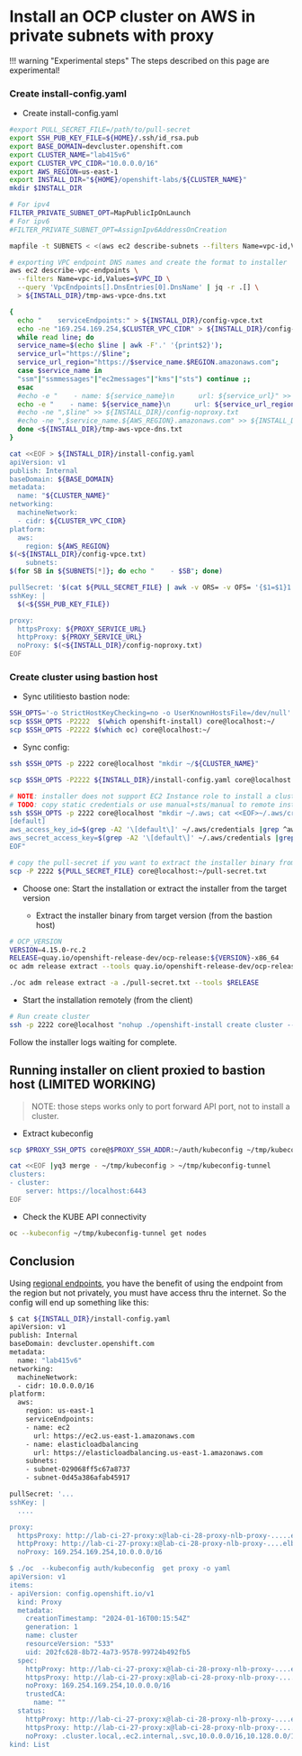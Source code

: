 # Install an OCP cluster on AWS in private subnets with proxy

!!! warning "Experimental steps"
    The steps described on this page are experimental!

### Create install-config.yaml

- Create install-config.yaml

```sh
#export PULL_SECRET_FILE=/path/to/pull-secret
export SSH_PUB_KEY_FILE=${HOME}/.ssh/id_rsa.pub
export BASE_DOMAIN=devcluster.openshift.com
export CLUSTER_NAME="lab415v6"
export CLUSTER_VPC_CIDR="10.0.0.0/16"
export AWS_REGION=us-east-1
export INSTALL_DIR="${HOME}/openshift-labs/${CLUSTER_NAME}"
mkdir $INSTALL_DIR

# For ipv4
FILTER_PRIVATE_SUBNET_OPT=MapPublicIpOnLaunch
# For ipv6
#FILTER_PRIVATE_SUBNET_OPT=AssignIpv6AddressOnCreation

mapfile -t SUBNETS < <(aws ec2 describe-subnets --filters Name=vpc-id,Values=${VPC_ID} --query "Subnets[?$FILTER_PRIVATE_SUBNET_OPT==\`false\`].SubnetId" --output text | tr '[:space:]' '\n')

# exporting VPC endpoint DNS names and create the format to installer
aws ec2 describe-vpc-endpoints \
  --filters Name=vpc-id,Values=$VPC_ID \
  --query 'VpcEndpoints[].DnsEntries[0].DnsName' | jq -r .[] \
  > ${INSTALL_DIR}/tmp-aws-vpce-dns.txt

{
  echo "    serviceEndpoints:" > ${INSTALL_DIR}/config-vpce.txt
  echo -ne "169.254.169.254,$CLUSTER_VPC_CIDR" > ${INSTALL_DIR}/config-noproxy.txt
  while read line; do
  service_name=$(echo $line | awk -F'.' '{print$2}');
  service_url="https://$line";
  service_url_region="https://$service_name.$REGION.amazonaws.com";
  case $service_name in
  "ssm"|"ssmmessages"|"ec2messages"|"kms"|"sts") continue ;;
  esac
  #echo -e "    - name: ${service_name}\n      url: ${service_url}" >> ${INSTALL_DIR}/config-vpce.txt
  echo -e "    - name: ${service_name}\n      url: ${service_url_region}" >> ${INSTALL_DIR}/config-vpce.txt
  #echo -ne ",$line" >> ${INSTALL_DIR}/config-noproxy.txt
  #echo -ne ",$service_name.${AWS_REGION}.amazonaws.com" >> ${INSTALL_DIR}/config-noproxy.txt
  done <${INSTALL_DIR}/tmp-aws-vpce-dns.txt
}

cat <<EOF > ${INSTALL_DIR}/install-config.yaml
apiVersion: v1
publish: Internal
baseDomain: ${BASE_DOMAIN}
metadata:
  name: "${CLUSTER_NAME}"
networking:
  machineNetwork:
  - cidr: ${CLUSTER_VPC_CIDR}
platform:
  aws:
    region: ${AWS_REGION}
$(<${INSTALL_DIR}/config-vpce.txt)
    subnets:
$(for SB in ${SUBNETS[*]}; do echo "    - $SB"; done)

pullSecret: '$(cat ${PULL_SECRET_FILE} | awk -v ORS= -v OFS= '{$1=$1}1')'
sshKey: |
  $(<${SSH_PUB_KEY_FILE})

proxy:
  httpsProxy: ${PROXY_SERVICE_URL}
  httpProxy: ${PROXY_SERVICE_URL}
  noProxy: $(<${INSTALL_DIR}/config-noproxy.txt)
EOF
```

### Create cluster using bastion host

- Sync utilitiesto bastion node:
```sh
SSH_OPTS='-o StrictHostKeyChecking=no -o UserKnownHostsFile=/dev/null'
scp $SSH_OPTS -P2222  $(which openshift-install) core@localhost:~/
scp $SSH_OPTS -P2222 $(which oc) core@localhost:~/
```

- Sync config:
```sh
ssh $SSH_OPTS -p 2222 core@localhost "mkdir ~/${CLUSTER_NAME}"

scp $SSH_OPTS -P2222 ${INSTALL_DIR}/install-config.yaml core@localhost:~/${CLUSTER_NAME}/install-config.yaml

# NOTE: installer does not support EC2 Instance role to install a cluster (why if CCO must create credentials from credentialsrequests in install time?)
# TODO: copy static credentials or use manual+sts/manual to remote instance.
ssh $SSH_OPTS -p 2222 core@localhost "mkdir ~/.aws; cat <<EOF>~/.aws/credentials
[default]
aws_access_key_id=$(grep -A2 '\[default\]' ~/.aws/credentials |grep ^aws_access_key_id | awk -F'=' '{print$2}')
aws_secret_access_key=$(grep -A2 '\[default\]' ~/.aws/credentials |grep ^aws_secret_access_key | awk -F'=' '{print$2}')
EOF"

# copy the pull-secret if you want to extract the installer binary from the bastion
scp -P 2222 ${PULL_SECRET_FILE} core@localhost:~/pull-secret.txt
```

- Choose one: Start the installation or extract the installer from the target version

  - Extract the installer binary from target version (from the bastion host)

```sh
# OCP_VERSION
VERSION=4.15.0-rc.2
RELEASE=quay.io/openshift-release-dev/ocp-release:${VERSION}-x86_64
oc adm release extract --tools quay.io/openshift-release-dev/ocp-release:4.15.0-rc.2-x86_64

./oc adm release extract -a ./pull-secret.txt --tools $RELEASE

```

  - Start the installation remotely (from the client)

```sh
# Run create cluster
ssh -p 2222 core@localhost "nohup ./openshift-install create cluster --log-level=debug >>./install.out 2>&1 &"
```

Follow the installer logs waiting for complete.

## Running installer on client proxied to bastion host (LIMITED WORKING)

> NOTE: those steps works only to port forward API port, not to install a cluster.

- Extract kubeconfig

```sh
scp $PROXY_SSH_OPTS core@$PROXY_SSH_ADDR:~/auth/kubeconfig ~/tmp/kubeconfig

cat <<EOF |yq3 merge - ~/tmp/kubeconfig > ~/tmp/kubeconfig-tunnel
clusters:
- cluster:
    server: https://localhost:6443
EOF
```

- Check the KUBE API connectivity

```sh
oc --kubeconfig ~/tmp/kubeconfig-tunnel get nodes
```

## Conclusion

Using [regional endpoints][regional-e], you have the benefit of using the
endpoint from the region but not privately, you must have access thru the
internet. So the config will end up something like this:

```sh
$ cat ${INSTALL_DIR}/install-config.yaml
apiVersion: v1
publish: Internal
baseDomain: devcluster.openshift.com
metadata:
  name: "lab415v6"
networking:
  machineNetwork:
  - cidr: 10.0.0.0/16
platform:
  aws:
    region: us-east-1
    serviceEndpoints:
    - name: ec2
      url: https://ec2.us-east-1.amazonaws.com
    - name: elasticloadbalancing
      url: https://elasticloadbalancing.us-east-1.amazonaws.com
    subnets:
    - subnet-029068ff5c67a8737
    - subnet-0d45a386afab45917

pullSecret: '...
sshKey: |
  ....

proxy:
  httpsProxy: http://lab-ci-27-proxy:x@lab-ci-28-proxy-nlb-proxy-.....elb.us-east-1.amazonaws.com:3128
  httpProxy: http://lab-ci-27-proxy:x@lab-ci-28-proxy-nlb-proxy-....elb.us-east-1.amazonaws.com:3128
  noProxy: 169.254.169.254,10.0.0.0/16

$ ./oc  --kubeconfig auth/kubeconfig  get proxy -o yaml
apiVersion: v1
items:
- apiVersion: config.openshift.io/v1
  kind: Proxy
  metadata:
    creationTimestamp: "2024-01-16T00:15:54Z"
    generation: 1
    name: cluster
    resourceVersion: "533"
    uid: 202fc628-8b72-4a73-9578-99724b492fb5
  spec:
    httpProxy: http://lab-ci-27-proxy:x@lab-ci-28-proxy-nlb-proxy-....elb.us-east-1.amazonaws.com:3128
    httpsProxy: http://lab-ci-27-proxy:x@lab-ci-28-proxy-nlb-proxy-.....elb.us-east-1.amazonaws.com:3128
    noProxy: 169.254.169.254,10.0.0.0/16
    trustedCA:
      name: ""
  status:
    httpProxy: http://lab-ci-27-proxy:x@lab-ci-28-proxy-nlb-proxy-....elb.us-east-1.amazonaws.com:3128
    httpsProxy: http://lab-ci-27-proxy:x@lab-ci-28-proxy-nlb-proxy-....elb.us-east-1.amazonaws.com:3128
    noProxy: .cluster.local,.ec2.internal,.svc,10.0.0.0/16,10.128.0.0/14,127.0.0.1,169.254.169.254,172.30.0.0/16,api-int.lab415v6.devcluster.openshift.com,localhost
kind: List
```


[regional-e]: https://docs.aws.amazon.com/general/latest/gr/rande.html